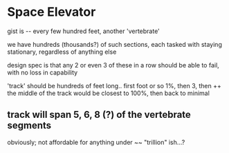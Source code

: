 # Space Elevator

gist is -- every few hundred feet, another 'vertebrate'

we have hundreds (thousands?) of such sections, each tasked with staying stationary, regardless of anything else

design spec is that any 2 or even 3 of these in a row should be able to fail, with no loss in capability

'track' should be hundreds of feet long.. first foot or so 1%, then 3, then ++
the middle of the track would be closest to 100%, then back to minimal 

track will span 5, 6, 8 (?) of the vertebrate segments
--- 

obviously; not affordable for anything under ~~ "trillion" ish...?